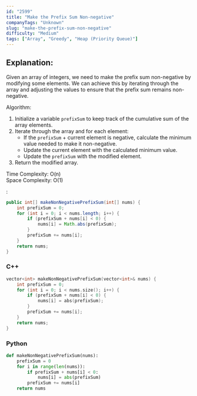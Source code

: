 ```yaml
---
id: "2599"
title: "Make the Prefix Sum Non-negative"
companyTags: "Unknown"
slug: "make-the-prefix-sum-non-negative"
difficulty: "Medium"
tags: ["Array", "Greedy", "Heap (Priority Queue)"]
---
```


## Explanation:
Given an array of integers, we need to make the prefix sum non-negative by modifying some elements. We can achieve this by iterating through the array and adjusting the values to ensure that the prefix sum remains non-negative.

Algorithm:
1. Initialize a variable `prefixSum` to keep track of the cumulative sum of the array elements.
2. Iterate through the array and for each element:
   - If the `prefixSum` + current element is negative, calculate the minimum value needed to make it non-negative.
   - Update the current element with the calculated minimum value.
   - Update the `prefixSum` with the modified element.
3. Return the modified array.

Time Complexity: O(n)  
Space Complexity: O(1)

:

```java
public int[] makeNonNegativePrefixSum(int[] nums) {
    int prefixSum = 0;
    for (int i = 0; i < nums.length; i++) {
        if (prefixSum + nums[i] < 0) {
            nums[i] = Math.abs(prefixSum);
        }
        prefixSum += nums[i];
    }
    return nums;
}
```

### C++
```cpp
vector<int> makeNonNegativePrefixSum(vector<int>& nums) {
    int prefixSum = 0;
    for (int i = 0; i < nums.size(); i++) {
        if (prefixSum + nums[i] < 0) {
            nums[i] = abs(prefixSum);
        }
        prefixSum += nums[i];
    }
    return nums;
}
```

### Python
```python
def makeNonNegativePrefixSum(nums):
    prefixSum = 0
    for i in range(len(nums)):
        if prefixSum + nums[i] < 0:
            nums[i] = abs(prefixSum)
        prefixSum += nums[i]
    return nums
```